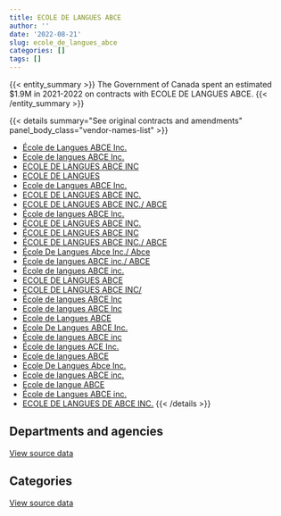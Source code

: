 ```yaml
---
title: ECOLE DE LANGUES ABCE
author: ''
date: '2022-08-21'
slug: ecole_de_langues_abce
categories: []
tags: []
---
```


<script src="/rmarkdown-libs/htmlwidgets/htmlwidgets.js"></script>
<link href="/rmarkdown-libs/datatables-css/datatables-crosstalk.css" rel="stylesheet" />
<script src="/rmarkdown-libs/datatables-binding/datatables.js"></script>
<script src="/rmarkdown-libs/jquery/jquery-3.6.0.min.js"></script>
<link href="/rmarkdown-libs/dt-core-bootstrap/css/dataTables.bootstrap.min.css" rel="stylesheet" />
<link href="/rmarkdown-libs/dt-core-bootstrap/css/dataTables.bootstrap.extra.css" rel="stylesheet" />
<script src="/rmarkdown-libs/dt-core-bootstrap/js/jquery.dataTables.min.js"></script>
<script src="/rmarkdown-libs/dt-core-bootstrap/js/dataTables.bootstrap.min.js"></script>
<link href="/rmarkdown-libs/crosstalk/css/crosstalk.min.css" rel="stylesheet" />
<script src="/rmarkdown-libs/crosstalk/js/crosstalk.min.js"></script>
<script src="/rmarkdown-libs/htmlwidgets/htmlwidgets.js"></script>
<link href="/rmarkdown-libs/datatables-css/datatables-crosstalk.css" rel="stylesheet" />
<script src="/rmarkdown-libs/datatables-binding/datatables.js"></script>
<script src="/rmarkdown-libs/jquery/jquery-3.6.0.min.js"></script>
<link href="/rmarkdown-libs/dt-core-bootstrap/css/dataTables.bootstrap.min.css" rel="stylesheet" />
<link href="/rmarkdown-libs/dt-core-bootstrap/css/dataTables.bootstrap.extra.css" rel="stylesheet" />
<script src="/rmarkdown-libs/dt-core-bootstrap/js/jquery.dataTables.min.js"></script>
<script src="/rmarkdown-libs/dt-core-bootstrap/js/dataTables.bootstrap.min.js"></script>
<link href="/rmarkdown-libs/crosstalk/css/crosstalk.min.css" rel="stylesheet" />
<script src="/rmarkdown-libs/crosstalk/js/crosstalk.min.js"></script>

{{< entity_summary >}}
The Government of Canada spent an estimated \$1.9M in 2021-2022 on contracts with ECOLE DE LANGUES ABCE.
{{< /entity_summary >}}

{{< details summary="See original contracts and amendments" panel_body_class="vendor-names-list" >}}
- [École de Langues ABCE Inc.](https://search.open.canada.ca/en/ct/?sort=contract_value_f%20desc&page=1&search_text=%22%c3%89cole%20de%20Langues%20ABCE%20Inc.%22)
- [Ecole de langues ABCE Inc.](https://search.open.canada.ca/en/ct/?sort=contract_value_f%20desc&page=1&search_text=%22Ecole%20de%20langues%20ABCE%20Inc.%22)
- [ECOLE DE LANGUES ABCE INC](https://search.open.canada.ca/en/ct/?sort=contract_value_f%20desc&page=1&search_text=%22ECOLE%20DE%20LANGUES%20ABCE%20INC%22)
- [ECOLE DE LANGUES](https://search.open.canada.ca/en/ct/?sort=contract_value_f%20desc&page=1&search_text=%22ECOLE%20DE%20LANGUES%22)
- [Ecole de Langues ABCE Inc.](https://search.open.canada.ca/en/ct/?sort=contract_value_f%20desc&page=1&search_text=%22Ecole%20de%20Langues%20ABCE%20Inc.%22)
- [ECOLE DE LANGUES ABCE INC.](https://search.open.canada.ca/en/ct/?sort=contract_value_f%20desc&page=1&search_text=%22ECOLE%20DE%20LANGUES%20ABCE%20INC.%22)
- [ECOLE DE LANGUES ABCE INC./ ABCE](https://search.open.canada.ca/en/ct/?sort=contract_value_f%20desc&page=1&search_text=%22ECOLE%20DE%20LANGUES%20ABCE%20INC.%2f%20ABCE%22)
- [École de langues ABCE Inc.](https://search.open.canada.ca/en/ct/?sort=contract_value_f%20desc&page=1&search_text=%22%c3%89cole%20de%20langues%20ABCE%20Inc.%22)
- [ÉCOLE DE LANGUES ABCE INC.](https://search.open.canada.ca/en/ct/?sort=contract_value_f%20desc&page=1&search_text=%22%c3%89COLE%20DE%20LANGUES%20ABCE%20INC.%22)
- [ÉCOLE DE LANGUES ABCE INC](https://search.open.canada.ca/en/ct/?sort=contract_value_f%20desc&page=1&search_text=%22%c3%89COLE%20DE%20LANGUES%20ABCE%20INC%22)
- [ÉCOLE DE LANGUES ABCE INC./ ABCE](https://search.open.canada.ca/en/ct/?sort=contract_value_f%20desc&page=1&search_text=%22%c3%89COLE%20DE%20LANGUES%20ABCE%20INC.%2f%20ABCE%22)
- [École De Langues Abce Inc./ Abce](https://search.open.canada.ca/en/ct/?sort=contract_value_f%20desc&page=1&search_text=%22%c3%89cole%20De%20Langues%20Abce%20Inc.%2f%20Abce%22)
- [École de langues ABCE inc./ ABCE](https://search.open.canada.ca/en/ct/?sort=contract_value_f%20desc&page=1&search_text=%22%c3%89cole%20de%20langues%20ABCE%20inc.%2f%20ABCE%22)
- [École de langues ABCE inc.](https://search.open.canada.ca/en/ct/?sort=contract_value_f%20desc&page=1&search_text=%22%c3%89cole%20de%20langues%20ABCE%20inc.%22)
- [ECOLE DE LANGUES ABCE](https://search.open.canada.ca/en/ct/?sort=contract_value_f%20desc&page=1&search_text=%22ECOLE%20DE%20LANGUES%20ABCE%22)
- [ECOLE DE LANGUES ABCE INC/](https://search.open.canada.ca/en/ct/?sort=contract_value_f%20desc&page=1&search_text=%22ECOLE%20DE%20LANGUES%20ABCE%20INC%2f%22)
- [École de langues ABCE Inc](https://search.open.canada.ca/en/ct/?sort=contract_value_f%20desc&page=1&search_text=%22%c3%89cole%20de%20langues%20ABCE%20Inc%22)
- [Ecole de langues ABCE Inc](https://search.open.canada.ca/en/ct/?sort=contract_value_f%20desc&page=1&search_text=%22Ecole%20de%20langues%20ABCE%20Inc%22)
- [Ecole de Langues ABCE](https://search.open.canada.ca/en/ct/?sort=contract_value_f%20desc&page=1&search_text=%22Ecole%20de%20Langues%20ABCE%22)
- [Ecole De Langues ABCE Inc.](https://search.open.canada.ca/en/ct/?sort=contract_value_f%20desc&page=1&search_text=%22Ecole%20De%20Langues%20ABCE%20Inc.%22)
- [École de langues ABCE inc](https://search.open.canada.ca/en/ct/?sort=contract_value_f%20desc&page=1&search_text=%22%c3%89cole%20de%20langues%20ABCE%20inc%22)
- [École de langues ACE Inc.](https://search.open.canada.ca/en/ct/?sort=contract_value_f%20desc&page=1&search_text=%22%c3%89cole%20de%20langues%20ACE%20Inc.%22)
- [Ecole de langues ABCE](https://search.open.canada.ca/en/ct/?sort=contract_value_f%20desc&page=1&search_text=%22Ecole%20de%20langues%20ABCE%22)
- [Ecole De Langues Abce Inc.](https://search.open.canada.ca/en/ct/?sort=contract_value_f%20desc&page=1&search_text=%22Ecole%20De%20Langues%20Abce%20Inc.%22)
- [Ecole de langues ABCE inc.](https://search.open.canada.ca/en/ct/?sort=contract_value_f%20desc&page=1&search_text=%22Ecole%20de%20langues%20ABCE%20inc.%22)
- [Ecole de langue ABCE](https://search.open.canada.ca/en/ct/?sort=contract_value_f%20desc&page=1&search_text=%22Ecole%20de%20langue%20ABCE%22)
- [École de Langues ABCE inc.](https://search.open.canada.ca/en/ct/?sort=contract_value_f%20desc&page=1&search_text=%22%c3%89cole%20de%20Langues%20ABCE%20inc.%22)
- [ECOLE DE LANGUES DE ABCE INC.](https://search.open.canada.ca/en/ct/?sort=contract_value_f%20desc&page=1&search_text=%22ECOLE%20DE%20LANGUES%20DE%20ABCE%20INC.%22)
{{< /details >}}

## Departments and agencies

<div id="htmlwidget-1" style="width:100%;height:auto;" class="datatables html-widget"></div>
<script type="application/json" data-for="htmlwidget-1">{"x":{"style":"bootstrap","filter":"none","vertical":false,"data":[["<a href=\"/departments/aafc-aac/\">Agriculture and Agri-Food Canada<\/a>","<a href=\"/departments/aandc-aadnc/\">Crown-Indigenous Relations and Northern Affairs Canada<\/a>","<a href=\"/departments/cbsa-asfc/\">Canada Border Services Agency<\/a>","<a href=\"/departments/chrc-ccdp/\">Canadian Human Rights Commission<\/a>","<a href=\"/departments/cic/\">Immigration, Refugees and Citizenship Canada<\/a>","<a href=\"/departments/csc-scc/\">Correctional Service of Canada<\/a>","<a href=\"/departments/csps-efpc/\">Canada School of Public Service<\/a>","<a href=\"/departments/dfatd-maecd/\">Global Affairs Canada<\/a>","<a href=\"/departments/dfo-mpo/\">Fisheries and Oceans Canada<\/a>","<a href=\"/departments/dnd-mdn/\">National Defence<\/a>","<a href=\"/departments/ec/\">Environment and Climate Change Canada<\/a>","<a href=\"/departments/elections/\">Elections Canada<\/a>","<a href=\"/departments/esdc-edsc/\">Employment and Social Development Canada<\/a>","<a href=\"/departments/fcac-acfc/\">Financial Consumer Agency of Canada<\/a>","<a href=\"/departments/feddevontario/\">Federal Economic Development Agency for Southern Ontario<\/a>","<a href=\"/departments/fintrac-canafe/\">Financial Transactions and Reports Analysis Centre of Canada<\/a>","<a href=\"/departments/hc-sc/\">Health Canada<\/a>","<a href=\"/departments/ic/\">Innovation, Science and Economic Development Canada<\/a>","<a href=\"/departments/isc-sac/\">Indigenous Services Canada<\/a>","<a href=\"/departments/jus/\">Department of Justice Canada<\/a>","<a href=\"/departments/nrc-cnrc/\">National Research Council Canada<\/a>","<a href=\"/departments/nrcan-rncan/\">Natural Resources Canada<\/a>","<a href=\"/departments/nserc-crsng/\">Natural Sciences and Engineering Research Council of Canada<\/a>","<a href=\"/departments/nsira-ossnr/\">National Security and Intelligence Review Agency<\/a>","<a href=\"/departments/oag-bvg/\">Office of the Auditor General of Canada<\/a>","<a href=\"/departments/osfi-bsif/\">Office of the Superintendent of Financial Institutions Canada<\/a>","<a href=\"/departments/pch/\">Canadian Heritage<\/a>","<a href=\"/departments/pco-bcp/\">Privy Council Office<\/a>","<a href=\"/departments/phac-aspc/\">Public Health Agency of Canada<\/a>","<a href=\"/departments/ps-sp/\">Public Safety Canada<\/a>","<a href=\"/departments/psc-cfp/\">Public Service Commission of Canada<\/a>","<a href=\"/departments/pwgsc-tpsgc/\">Public Services and Procurement Canada<\/a>","<a href=\"/departments/rcmp-grc/\">Royal Canadian Mounted Police<\/a>","<a href=\"/departments/ssc-spc/\">Shared Services Canada<\/a>","<a href=\"/departments/tbs-sct/\">Treasury Board of Canada Secretariat<\/a>","<a href=\"/departments/tc/\">Transport Canada<\/a>","<a href=\"/departments/tsb-bst/\">Transportation Safety Board of Canada<\/a>","<a href=\"/departments/vac-acc/\">Veterans Affairs Canada<\/a>"],[1654.4,77622.77,168753.92,14815.5,134424.45,105475.21,10994.9,8697.5,42683.12,49213.98,33242.95,null,24600,2013.01,null,10650,109052,87912.5,81406.93,64437.19,null,22302,null,null,0,28709.41,10413.39,14910,48554.71,22739,11025,351222.42,150680.29,163144.07,82545.01,40051.65,null,21500.26],[21331.85,96105.25,98310.25,null,94380.82,126166.47,10934,14997.5,98151.46,49597.67,34733.17,11375,11353,43313.39,15016.5,null,154497.23,86716.1,19823.56,77845.5,55282.09,11520,null,10934,19866,3251.44,39905.86,81880.75,91284.15,44599.26,33547.5,514887.19,132347.2,340125.35,82771.16,27791.73,null,3241.24],[21877.91,8012.4,14341.65,null,16031.8,17316.11,49637.96,51458.44,28040.39,6794.12,15368.46,null,35100,null,null,null,67431.52,162601.17,88711.88,16380,39997.32,null,16221.83,null,0,55498.57,null,null,63428.53,6310.96,null,176562.33,103504.45,121284.99,41385.58,null,12928.5,null],[3223.09,1440.59,61924.47,13500,105507.89,69195.72,17211.34,239931.14,54260.54,null,139704.24,null,null,null,7541.47,null,98866.59,257465.29,96953.77,5731.13,null,null,22093.17,null,58320,97122.15,null,null,32709.9,null,null,139500.12,289405.74,62500.67,null,null,null,null]],"container":"<table class=\"table table-striped table-hover row-border order-column display\">\n  <thead>\n    <tr>\n      <th>Department<\/th>\n      <th>2018-2019<\/th>\n      <th>2019-2020<\/th>\n      <th>2020-2021<\/th>\n      <th>2021-2022<\/th>\n    <\/tr>\n  <\/thead>\n<\/table>","options":{"order":[[4,"desc"]],"pageLength":10,"autoWidth":true,"columnDefs":[{"targets":1,"render":"function(data, type, row, meta) {\n    return type !== 'display' ? data : DTWidget.formatCurrency(data, \"$\", 2, 3, \",\", \".\", true, null);\n  }"},{"targets":2,"render":"function(data, type, row, meta) {\n    return type !== 'display' ? data : DTWidget.formatCurrency(data, \"$\", 2, 3, \",\", \".\", true, null);\n  }"},{"targets":3,"render":"function(data, type, row, meta) {\n    return type !== 'display' ? data : DTWidget.formatCurrency(data, \"$\", 2, 3, \",\", \".\", true, null);\n  }"},{"targets":4,"render":"function(data, type, row, meta) {\n    return type !== 'display' ? data : DTWidget.formatCurrency(data, \"$\", 2, 3, \",\", \".\", true, null);\n  }"},{"width":"16%","targets":[1,2,3,4]},{"className":"dt-right","targets":[1,2,3,4]}],"orderClasses":false}},"evals":["options.columnDefs.0.render","options.columnDefs.1.render","options.columnDefs.2.render","options.columnDefs.3.render"],"jsHooks":[]}</script>
<p class="text-right">
<a href="https://github.com/GoC-Spending/contracts-data/tree/main/data/out/vendors/ecole_de_langues_abce/summary_by_fiscal_year_by_department.csv" class="source-data-link btn btn-link">View source data</a>
</p>

## Categories

<div id="htmlwidget-2" style="width:100%;height:auto;" class="datatables html-widget"></div>
<script type="application/json" data-for="htmlwidget-2">{"x":{"style":"bootstrap","filter":"none","vertical":false,"data":[["<a href=\"/categories/2_professional_services/\">Professional services<\/a>","<a href=\"/categories/8_security_and_protection/\">Security and protection<\/a>","<a href=\"/categories/9_human_capital/\">Human capital<\/a>"],[47966.24,null,1947481.29],[16970.85,null,2540912.79],[null,null,1236226.87],[null,26292.32,1847816.69]],"container":"<table class=\"table table-striped table-hover row-border order-column display\">\n  <thead>\n    <tr>\n      <th>Category<\/th>\n      <th>2018-2019<\/th>\n      <th>2019-2020<\/th>\n      <th>2020-2021<\/th>\n      <th>2021-2022<\/th>\n    <\/tr>\n  <\/thead>\n<\/table>","options":{"order":[[4,"desc"]],"dom":"t","pageLength":30,"autoWidth":true,"columnDefs":[{"targets":1,"render":"function(data, type, row, meta) {\n    return type !== 'display' ? data : DTWidget.formatCurrency(data, \"$\", 2, 3, \",\", \".\", true, null);\n  }"},{"targets":2,"render":"function(data, type, row, meta) {\n    return type !== 'display' ? data : DTWidget.formatCurrency(data, \"$\", 2, 3, \",\", \".\", true, null);\n  }"},{"targets":3,"render":"function(data, type, row, meta) {\n    return type !== 'display' ? data : DTWidget.formatCurrency(data, \"$\", 2, 3, \",\", \".\", true, null);\n  }"},{"targets":4,"render":"function(data, type, row, meta) {\n    return type !== 'display' ? data : DTWidget.formatCurrency(data, \"$\", 2, 3, \",\", \".\", true, null);\n  }"},{"width":"16%","targets":[1,2,3,4]},{"className":"dt-right","targets":[1,2,3,4]}],"orderClasses":false,"lengthMenu":[10,25,30,50,100]}},"evals":["options.columnDefs.0.render","options.columnDefs.1.render","options.columnDefs.2.render","options.columnDefs.3.render"],"jsHooks":[]}</script>
<p class="text-right">
<a href="https://github.com/GoC-Spending/contracts-data/tree/main/data/out/vendors/ecole_de_langues_abce/summary_by_fiscal_year_by_category.csv" class="source-data-link btn btn-link">View source data</a>
</p>
